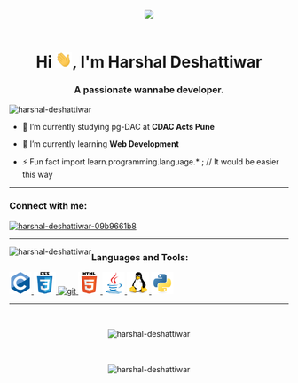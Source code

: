 
<!---
Harshal-Deshattiwar/Harshal-Deshattiwar is a ✨ special ✨ repository because its `README.md` (this file) appears on your GitHub profile.
You can click the Preview link to take a look at your changes.
--->
<br>
<div align="center">
<img src="https://c.tenor.com/z5TcdvAN0j0AAAAC/luffy-one-piece.gif">
 <!---  <img src="https://c.tenor.com/8mknnuJMRNkAAAAC/usopp-one-piece.gif"> --->
</div>
<br>

<h1 align="center">Hi <img src="https://raw.githubusercontent.com/ABSphreak/ABSphreak/master/gifs/Hi.gif" width="30px">, I'm Harshal Deshattiwar</h1>
<h3 align="center">A passionate wannabe developer.</h3>

<p align="left"> <img src="https://komarev.com/ghpvc/?username=harshal-deshattiwar&label=Profile%20views&color=0e75b6&style=flat" alt="harshal-deshattiwar" /> </p>

- 🔭 I’m currently studying pg-DAC at **CDAC Acts Pune**

- 🌱 I’m currently learning **Web Development**

- ⚡ Fun fact   import learn.programming.language.*   ; // It would be easier this way
<hr>
<h3 align="left">Connect with me:</h3>
<p align="left">
<a href="https://linkedin.com/in/harshal-deshattiwar-09b9661b8" target="blank"><img align="center" src="https://raw.githubusercontent.com/rahuldkjain/github-profile-readme-generator/master/src/images/icons/Social/linked-in-alt.svg" alt="harshal-deshattiwar-09b9661b8" height="30" width="40" /></a>
</p>
<hr>
<img align="left" src="https://github-readme-stats.vercel.app/api/top-langs?username=harshal-deshattiwar&show_icons=true&theme=dracula&locale=en&layout=compact" alt="harshal-deshattiwar" />
<h3 align="left">Languages and Tools:</h3>

 <a href="https://www.cprogramming.com/" target="_blank"> <img src="https://raw.githubusercontent.com/devicons/devicon/master/icons/c/c-original.svg" alt="c" width="40" height="40"/> </a> <a href="https://www.w3schools.com/css/" target="_blank"> <img src="https://raw.githubusercontent.com/devicons/devicon/master/icons/css3/css3-original-wordmark.svg" alt="css3" width="40" height="40"/> </a> <a href="https://git-scm.com/" target="_blank"> <img src="https://www.vectorlogo.zone/logos/git-scm/git-scm-icon.svg" alt="git" width="40" height="40"/> </a> <a href="https://www.w3.org/html/" target="_blank"> <img src="https://raw.githubusercontent.com/devicons/devicon/master/icons/html5/html5-original-wordmark.svg" alt="html5" width="40" height="40"/> </a> <a href="https://www.java.com" target="_blank"> <img src="https://raw.githubusercontent.com/devicons/devicon/master/icons/java/java-original.svg" alt="java" width="40" height="40"/> </a> <a href="https://www.linux.org/" target="_blank"> <img src="https://raw.githubusercontent.com/devicons/devicon/master/icons/linux/linux-original.svg" alt="linux" width="40" height="40"/> </a> <a href="https://www.python.org" target="_blank"> <img src="https://raw.githubusercontent.com/devicons/devicon/master/icons/python/python-original.svg" alt="python" width="40" height="40"/> </a> 
<hr>

<br>

<p align="center"><img  src="https://github-readme-stats.vercel.app/api?username=harshal-deshattiwar&show_icons=true&theme=dracula&locale=en" alt="harshal-deshattiwar" /></p>

 <br>
<p align="center"><img align="center" src="https://github-readme-streak-stats.herokuapp.com/?user=harshal-deshattiwar&theme=dark" alt="harshal-deshattiwar" /></p>
